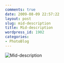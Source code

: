```yaml
---
comments: true
date: 2009-08-09 22:57:22
layout: post
slug: mid-description
title: Mid-description
wordpress_id: 1902
categories:
- PhotoBlog
---
```


![Mid-description](http://ryanfitzer.com/main/wp-content/uploads/2009/08/DSC_0034.jpg)
